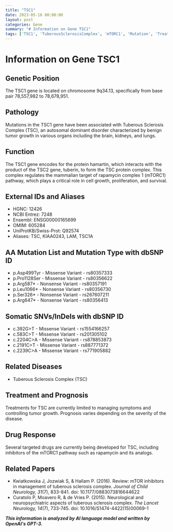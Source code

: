 ```yaml
---
title: "TSC1"
date: 2023-05-16 00:00:00
layout: post
categories: Gene
summary: "# Information on Gene TSC1"
tags: ['TSC1', 'TuberousSclerosisComplex', 'mTORC1', 'Mutation', 'Treatment', 'Prognosis', 'DrugResponse', 'NeurologicalDisorder']
---
```


# Information on Gene TSC1

## Genetic Position
The TSC1 gene is located on chromosome 9q34.13, specifically from base pair 78,557,982 to 78,678,951.

## Pathology
Mutations in the TSC1 gene have been associated with Tuberous Sclerosis Complex (TSC), an autosomal dominant disorder characterized by benign tumor growth in various organs including the brain, kidneys, and lungs. 

## Function 
The TSC1 gene encodes for the protein hamartin, which interacts with the product of the TSC2 gene, tuberin, to form the TSC protein complex. This complex regulates the mammalian target of rapamycin complex 1 (mTORC1) pathway, which plays a critical role in cell growth, proliferation, and survival.

## External IDs and Aliases
- HGNC: 12426
- NCBI Entrez: 7248
- Ensembl: ENSG00000165699
- OMIM: 605284
- UniProtKB/Swiss-Prot: Q92574
- Aliases: TSC, KIAA0243, LAM, TSC1A

## AA Mutation List and Mutation Type with dbSNP ID
- p.Asp499Tyr - Missense Variant - rs80357333
- p.Pro1128Ser - Missense Variant - rs80356622
- p.Arg587* - Nonsense Variant - rs80357191
- p.Leu1066* - Nonsense Variant - rs80356730
- p.Ser326* - Nonsense Variant - rs267607211
- p.Arg647* - Nonsense Variant - rs80356413

## Somatic SNVs/InDels with dbSNP ID
- c.392G>T - Missense Variant - rs1554166257
- c.583C>T - Missense Variant - rs201305102
- c.2204C>A - Missense Variant - rs878853873
- c.2191C>T - Missense Variant - rs887771372
- c.2239C>A - Missense Variant - rs771905882

## Related Diseases
- Tuberous Sclerosis Complex (TSC)

## Treatment and Prognosis
Treatments for TSC are currently limited to managing symptoms and controlling tumor growth. Prognosis varies depending on the severity of the disease.

## Drug Response
Several targeted drugs are currently being developed for TSC, including inhibitors of the mTORC1 pathway such as rapamycin and its analogs.

## Related Papers
- Kwiatkowska J, Jozwiak S, & Hallam P. (2016). Review: mTOR inhibitors in management of tuberous sclerosis complex. *Journal of Child Neurology, 31*(7), 833-841. doi: 10.1177/0883073816644622
- Curatolo P, Moavero R, & de Vries P. (2015). Neurological and neuropsychiatric aspects of tuberous sclerosis complex. *The Lancet Neurology, 14*(7), 733-745. doi: 10.1016/S1474-4422(15)00069-1

**_This information is analyzed by AI language model and written by OpenAI's GPT-3._**